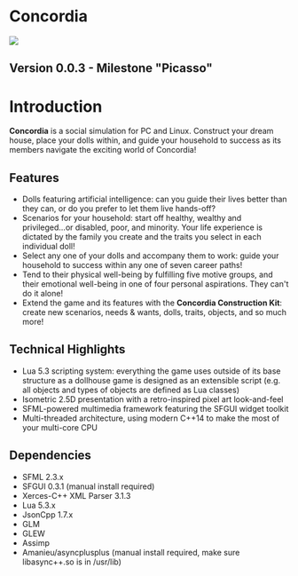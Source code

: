 Concordia
=========

<img src="http://i.imgur.com/3xK1zDE.png">

## Version 0.0.3 - Milestone "Picasso"

# Introduction

**Concordia** is a social simulation for PC and Linux. Construct your dream house, place your dolls within, and guide your household to success as its members navigate the exciting world of Concordia!

## Features

* Dolls featuring artificial intelligence: can you guide their lives better than they can, or do you prefer to let them live hands-off?
* Scenarios for your household: start off healthy, wealthy and privileged...or disabled, poor, and minority. Your life experience is dictated by the family you create and the traits you select in each individual doll!
* Select any one of your dolls and accompany them to work: guide your household to success within any one of seven career paths!
* Tend to their physical well-being by fulfilling five motive groups, and their emotional well-being in one of four personal aspirations. They can't do it alone!
* Extend the game and its features with the **Concordia Construction Kit**: create new scenarios, needs & wants, dolls, traits, objects, and so much more!

## Technical Highlights

* Lua 5.3 scripting system: everything the game uses outside of its base structure as a dollhouse game is designed as an extensible script (e.g. all objects and types of objects are defined as Lua classes)
* Isometric 2.5D presentation with a retro-inspired pixel art look-and-feel
* SFML-powered multimedia framework featuring the SFGUI widget toolkit
* Multi-threaded architecture, using modern C++14 to make the most of your multi-core CPU

## Dependencies
* SFML 2.3.x
* SFGUI 0.3.1 (manual install required)
* Xerces-C++ XML Parser 3.1.3
* Lua 5.3.x
* JsonCpp 1.7.x
* GLM
* GLEW
* Assimp
* Amanieu/asyncplusplus (manual install required, make sure libasync++.so is in /usr/lib)
